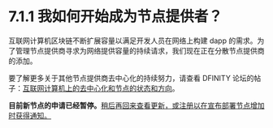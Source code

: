 # 7.1.1 我如何开始成为节点提供者？



互联网计算机区块链不断扩展容量以满足开发人员在网络上构建 dapp 的需求。为了管理节点提供商寻求为网络提供容量的持续请求，我们现在正在分散节点提供商的添加。

要了解更多关于其他节点提供商去中心化的持续努力，请查看 DFINITY 论坛的帖子：[互联网计算机上的去中心化和节点的状态和方向](https://forum.dfinity.org/t/the-state-and-direction-of-decentralization-nodes-on-the-internet-computer/9170)。

 

**目前新节点的申请已经暂停。**[稍后再回来查看更新，或注册以在宣布部署节点增加时获得通知。](https://internet-computer.typeform.com/to/IWl3iClx?typeform-source=www.google.com)
